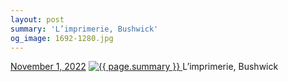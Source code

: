 ```yaml
---
layout: post
summary: 'L’imprimerie, Bushwick'
og_image: 1692-1280.jpg
---
```


<p>
  <time>
    <a href="/1692">November 1, 2022</a>
  </time>
  <a href="/1692">
    <img src="{{ site.assets_url }}/1692-640.jpg" srcset="{{ site.assets_url }}/1692-320.jpg 320w, {{ site.assets_url }}/1692-640.jpg 640w, {{ site.assets_url }}/1692-960.jpg 960w, {{ site.assets_url }}/1692-1280.jpg 1280w" sizes="(min-width: 700px) 50vw, calc(100vw - 2rem)" alt="{{ page.summary }}" />
  </a>
  <span>L’imprimerie, Bushwick</span>
</p>
